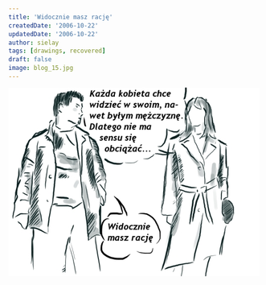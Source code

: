 ```yaml
---
title: 'Widocznie masz rację'
createdDate: '2006-10-22'
updatedDate: '2006-10-22'
author: sielay
tags: [drawings, recovered]
draft: false
image: blog_15.jpg
---
```


![](blog_15.jpg)
